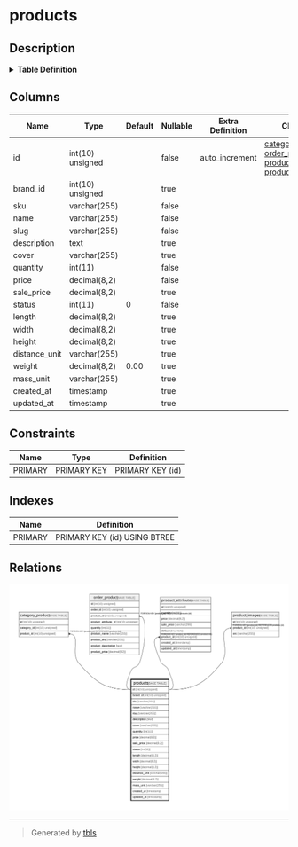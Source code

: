 # products

## Description

<details>
<summary><strong>Table Definition</strong></summary>

```sql
CREATE TABLE `products` (
  `id` int(10) unsigned NOT NULL AUTO_INCREMENT,
  `brand_id` int(10) unsigned DEFAULT NULL,
  `sku` varchar(255) COLLATE utf8mb4_unicode_ci NOT NULL,
  `name` varchar(255) COLLATE utf8mb4_unicode_ci NOT NULL,
  `slug` varchar(255) COLLATE utf8mb4_unicode_ci NOT NULL,
  `description` text COLLATE utf8mb4_unicode_ci,
  `cover` varchar(255) COLLATE utf8mb4_unicode_ci DEFAULT NULL,
  `quantity` int(11) NOT NULL,
  `price` decimal(8,2) NOT NULL,
  `sale_price` decimal(8,2) DEFAULT NULL,
  `status` int(11) NOT NULL DEFAULT '0',
  `length` decimal(8,2) DEFAULT NULL,
  `width` decimal(8,2) DEFAULT NULL,
  `height` decimal(8,2) DEFAULT NULL,
  `distance_unit` varchar(255) COLLATE utf8mb4_unicode_ci DEFAULT NULL,
  `weight` decimal(8,2) DEFAULT '0.00',
  `mass_unit` varchar(255) COLLATE utf8mb4_unicode_ci DEFAULT NULL,
  `created_at` timestamp NULL DEFAULT NULL,
  `updated_at` timestamp NULL DEFAULT NULL,
  PRIMARY KEY (`id`)
) ENGINE=InnoDB AUTO_INCREMENT=[Redacted by tbls] DEFAULT CHARSET=utf8mb4 COLLATE=utf8mb4_unicode_ci
```

</details>

## Columns

| Name | Type | Default | Nullable | Extra Definition | Children | Parents | Comment |
| ---- | ---- | ------- | -------- | --------------- | -------- | ------- | ------- |
| id | int(10) unsigned |  | false | auto_increment | [category_product](category_product.md) [order_product](order_product.md) [product_attributes](product_attributes.md) [product_images](product_images.md) |  |  |
| brand_id | int(10) unsigned |  | true |  |  |  |  |
| sku | varchar(255) |  | false |  |  |  |  |
| name | varchar(255) |  | false |  |  |  |  |
| slug | varchar(255) |  | false |  |  |  |  |
| description | text |  | true |  |  |  |  |
| cover | varchar(255) |  | true |  |  |  |  |
| quantity | int(11) |  | false |  |  |  |  |
| price | decimal(8,2) |  | false |  |  |  |  |
| sale_price | decimal(8,2) |  | true |  |  |  |  |
| status | int(11) | 0 | false |  |  |  |  |
| length | decimal(8,2) |  | true |  |  |  |  |
| width | decimal(8,2) |  | true |  |  |  |  |
| height | decimal(8,2) |  | true |  |  |  |  |
| distance_unit | varchar(255) |  | true |  |  |  |  |
| weight | decimal(8,2) | 0.00 | true |  |  |  |  |
| mass_unit | varchar(255) |  | true |  |  |  |  |
| created_at | timestamp |  | true |  |  |  |  |
| updated_at | timestamp |  | true |  |  |  |  |

## Constraints

| Name | Type | Definition |
| ---- | ---- | ---------- |
| PRIMARY | PRIMARY KEY | PRIMARY KEY (id) |

## Indexes

| Name | Definition |
| ---- | ---------- |
| PRIMARY | PRIMARY KEY (id) USING BTREE |

## Relations

![er](products.svg)

---

> Generated by [tbls](https://github.com/k1LoW/tbls)

